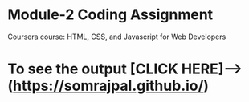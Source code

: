 

# Module-2 Coding Assignment

Coursera course: HTML, CSS, and Javascript for Web Developers

# To see the output [CLICK HERE]-->(https://somrajpal.github.io/)
